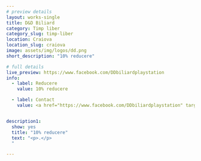 ```yaml
---
# preview details
layout: works-single
title: D&D Biliard
category: Timp liber
category_slug: timp-liber
location: Craiova
location_slug: craiova
image: assets/img/logos/dd.png
short_description: "10% reducere"

# full details
live_preview: https://www.facebook.com/DDbiliardplaystation
info:
  - label: Reducere
    value: 10% reducere

  - label: Contact
    value: <a href="https://www.facebook.com/DDbiliardplaystation" target="_blank">Website</a>


description1:
  show: yes
  title: "10% reducere"
  text: "<p>.</p>
  "

---
```


